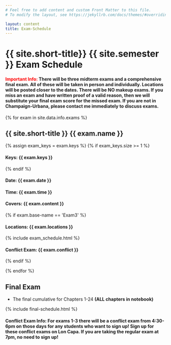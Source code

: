 ```yaml
---
# Feel free to add content and custom Front Matter to this file.
# To modify the layout, see https://jekyllrb.com/docs/themes/#overriding-theme-defaults

layout: content
title: Exam-Schedule
---
```




<h1>{{ site.short-title}} {{ site.semester }} Exam Schedule</h1>
<h4><b style="color:red;">Important Info:</b> There will be three midterm exams and a comprehensive final exam. All of these will be taken in person and individually. Locations will be posted closer to the dates.  There will be NO makeup exams. If you miss an exam and have written proof of a valid reason, then we will substitute your final exam score for the missed exam.  If you are not in Champaign-Urbana, please contact me immediately to discuss exams.
</h4>

{% for exam in site.data.info.exams %}
<h2>{{ site.short-title }} {{ exam.name }}</h2>
{% assign exam_keys = exam.keys %}
{% if exam_keys.size >= 1 %}
<h4><b>Keys:</b> {{ exam.keys }}</h4>
{% endif %}
<h4><b>Date:</b> {{ exam.date }}</h4>
<h4><b>Time: </b>{{ exam.time }}</h4>
<h4><b>Covers: </b>{{ exam.content }}</h4>

<!-- Insert Exam number (e.g. 'Exam1') -->
{% if exam.base-name == 'Exam3' %}
<h4><b>Locations: </b> {{ exam.locations }}</h4>
{% include exam_schedule.html %}
<h4><b>Conflict Exam: {{ exam.conflict }}</b></h4>
{% endif %}

{% endfor %}

<h2>Final Exam</h2>
<ul>
<!-- <li>
 I use the final exam time assigned to our class by the university.<br>
</li>
<li>
See <b><a href="{{ site.data.info.uiucfinals }}" target="\_blank">Official University Final Exams Schedules and Policies</a></b>.<br>
</li> -->
<li>
The final cumulative for Chapters 1-24 <b>(ALL chapters in notebook)</b><br>
</li>
</ul>

{% include final-schedule.html %}

<h4><b>Conflict Exam Info:</b> For exams 1-3 there will be a conflict exam from 4:30-6pm on those days for any students who want to sign up! Sign up for these conflict exams on Lon Capa. If you are taking the regular exam at 7pm, no need to sign up!</h4>
